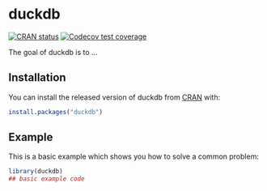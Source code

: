 
# duckdb

<!-- badges: start -->
[![CRAN status](https://www.r-pkg.org/badges/version/duckdb)](https://CRAN.R-project.org/package=duckdb)
[![Codecov test coverage](https://codecov.io/gh/pat-s/duckdb/branch/master/graph/badge.svg)](https://codecov.io/gh/pat-s/duckdb?branch=master)
<!-- badges: end -->

The goal of duckdb is to ...

## Installation

You can install the released version of duckdb from [CRAN](https://CRAN.R-project.org) with:

``` r
install.packages("duckdb")
```

## Example

This is a basic example which shows you how to solve a common problem:

``` r
library(duckdb)
## basic example code
```

